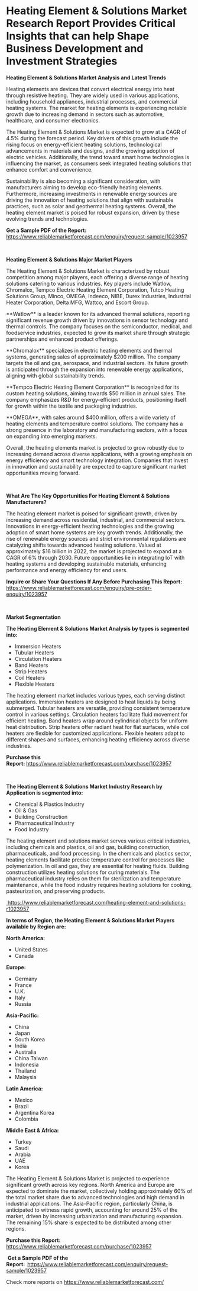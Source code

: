 <p><h1>Heating Element & Solutions Market Research Report Provides Critical Insights that can help Shape Business Development and Investment Strategies</h1></p><p><strong>Heating Element & Solutions Market Analysis and Latest Trends</strong></p>
<p><p>Heating elements are devices that convert electrical energy into heat through resistive heating. They are widely used in various applications, including household appliances, industrial processes, and commercial heating systems. The market for heating elements is experiencing notable growth due to increasing demand in sectors such as automotive, healthcare, and consumer electronics. </p><p>The Heating Element & Solutions Market is expected to grow at a CAGR of 4.5% during the forecast period. Key drivers of this growth include the rising focus on energy-efficient heating solutions, technological advancements in materials and designs, and the growing adoption of electric vehicles. Additionally, the trend toward smart home technologies is influencing the market, as consumers seek integrated heating solutions that enhance comfort and convenience. </p><p>Sustainability is also becoming a significant consideration, with manufacturers aiming to develop eco-friendly heating elements. Furthermore, increasing investments in renewable energy sources are driving the innovation of heating solutions that align with sustainable practices, such as solar and geothermal heating systems. Overall, the heating element market is poised for robust expansion, driven by these evolving trends and technologies.</p></p>
<p><strong>Get a Sample PDF of the Report:&nbsp;</strong> <a href="https://www.reliablemarketforecast.com/enquiry/request-sample/1023957?utm_campaign=3174&utm_medium=2&utm_source=Github&utm_content=ia&utm_term=07032025&utm_id=heating-element-solutions">https://www.reliablemarketforecast.com/enquiry/request-sample/1023957</a></p>
<p>&nbsp;</p>
<p><strong>Heating Element & Solutions Major Market Players</strong></p>
<p><p>The Heating Element & Solutions Market is characterized by robust competition among major players, each offering a diverse range of heating solutions catering to various industries. Key players include Watlow, Chromalox, Tempco Electric Heating Element Corporation, Tutco Heating Solutions Group, Minco, OMEGA, Indeeco, NIBE, Durex Industries, Industrial Heater Corporation, Delta MFG, Wattco, and Escort Group.</p><p>**Watlow** is a leader known for its advanced thermal solutions, reporting significant revenue growth driven by innovations in sensor technology and thermal controls. The company focuses on the semiconductor, medical, and foodservice industries, expected to grow its market share through strategic partnerships and enhanced product offerings.</p><p>**Chromalox** specializes in electric heating elements and thermal systems, generating sales of approximately $200 million. The company targets the oil and gas, aerospace, and industrial sectors. Its future growth is anticipated through the expansion into renewable energy applications, aligning with global sustainability trends.</p><p>**Tempco Electric Heating Element Corporation** is recognized for its custom heating solutions, aiming towards $50 million in annual sales. The company emphasizes R&D for energy-efficient products, positioning itself for growth within the textile and packaging industries.</p><p>**OMEGA**, with sales around $400 million, offers a wide variety of heating elements and temperature control solutions. The company has a strong presence in the laboratory and manufacturing sectors, with a focus on expanding into emerging markets.</p><p>Overall, the heating elements market is projected to grow robustly due to increasing demand across diverse applications, with a growing emphasis on energy efficiency and smart technology integration. Companies that invest in innovation and sustainability are expected to capture significant market opportunities moving forward.</p></p>
<p>&nbsp;</p>
<p><strong>What Are The Key Opportunities For Heating Element & Solutions Manufacturers?</strong></p>
<p><p>The heating element market is poised for significant growth, driven by increasing demand across residential, industrial, and commercial sectors. Innovations in energy-efficient heating technologies and the growing adoption of smart home systems are key growth trends. Additionally, the rise of renewable energy sources and strict environmental regulations are catalyzing shifts towards advanced heating solutions. Valued at approximately $16 billion in 2022, the market is projected to expand at a CAGR of 6% through 2030. Future opportunities lie in integrating IoT with heating systems and developing sustainable materials, enhancing performance and energy efficiency for end users.</p></p>
<p><strong>Inquire or Share Your Questions If Any Before Purchasing This Report:</strong> <a href="https://www.reliablemarketforecast.com/enquiry/pre-order-enquiry/1023957?utm_campaign=3174&utm_medium=2&utm_source=Github&utm_content=ia&utm_term=07032025&utm_id=heating-element-solutions">https://www.reliablemarketforecast.com/enquiry/pre-order-enquiry/1023957</a></p>
<p>&nbsp;</p>
<p><strong>Market Segmentation</strong></p>
<p><strong>The Heating Element & Solutions Market Analysis by types is segmented into:</strong></p>
<p><ul><li>Immersion Heaters</li><li>Tubular Heaters</li><li>Circulation Heaters</li><li>Band Heaters</li><li>Strip Heaters</li><li>Coil Heaters</li><li>Flexible Heaters</li></ul></p>
<p><p>The heating element market includes various types, each serving distinct applications. Immersion heaters are designed to heat liquids by being submerged. Tubular heaters are versatile, providing consistent temperature control in various settings. Circulation heaters facilitate fluid movement for efficient heating. Band heaters wrap around cylindrical objects for uniform heat distribution. Strip heaters offer radiant heat for flat surfaces, while coil heaters are flexible for customized applications. Flexible heaters adapt to different shapes and surfaces, enhancing heating efficiency across diverse industries.</p></p>
<p><strong>Purchase this Report:&nbsp;</strong><a href="https://www.reliablemarketforecast.com/purchase/1023957?utm_campaign=3174&utm_medium=2&utm_source=Github&utm_content=ia&utm_term=07032025&utm_id=heating-element-solutions">https://www.reliablemarketforecast.com/purchase/1023957</a></p>
<p>&nbsp;</p>
<p><strong>The Heating Element & Solutions Market Industry Research by Application is segmented into:</strong></p>
<p><ul><li>Chemical & Plastics Industry</li><li>Oil & Gas</li><li>Building Construction</li><li>Pharmaceutical Industry</li><li>Food Industry</li></ul></p>
<p><p>The heating element and solutions market serves various critical industries, including chemicals and plastics, oil and gas, building construction, pharmaceuticals, and food processing. In the chemicals and plastics sector, heating elements facilitate precise temperature control for processes like polymerization. In oil and gas, they are essential for heating fluids. Building construction utilizes heating solutions for curing materials. The pharmaceutical industry relies on them for sterilization and temperature maintenance, while the food industry requires heating solutions for cooking, pasteurization, and preserving products.</p></p>
<p><a href="https://www.reliablemarketforecast.com/heating-element-and-solutions-r1023957?utm_campaign=3174&utm_medium=2&utm_source=Github&utm_content=ia&utm_term=07032025&utm_id=heating-element-solutions">&nbsp;https://www.reliablemarketforecast.com/heating-element-and-solutions-r1023957</a></p>
<p><strong>In terms of Region, the Heating Element & Solutions Market Players available by Region are:</strong></p>
<p>
    <p> <strong> North America: </strong>
        <ul>
            <li>United States</li>
            <li>Canada</li>
        </ul>
        </p> 
    <p> <strong> Europe: </strong>
        <ul>
            <li>Germany</li>
            <li>France</li>
            <li>U.K.</li>
            <li>Italy</li>
            <li>Russia</li>
        </ul>
        </p> 
    <p> <strong> Asia-Pacific: </strong>
        <ul>
            <li>China</li>
            <li>Japan</li>
            <li>South Korea</li>
            <li>India</li>
            <li>Australia</li>
            <li>China Taiwan</li>
            <li>Indonesia</li>
            <li>Thailand</li>
            <li>Malaysia</li>
        </ul>
        </p> 
    <p> <strong> Latin America: </strong>
        <ul>
            <li>Mexico</li>
            <li>Brazil</li>
            <li>Argentina Korea</li>
            <li>Colombia</li>
        </ul>
        </p> 
    <p> <strong> Middle East & Africa: </strong>
        <ul>
            <li>Turkey</li>
            <li>Saudi</li>
            <li>Arabia</li>
            <li>UAE</li>
            <li>Korea</li>
        </ul>
    </p>
    </p>
<p><p>The Heating Element & Solutions Market is projected to experience significant growth across key regions. North America and Europe are expected to dominate the market, collectively holding approximately 60% of the total market share due to advanced technologies and high demand in industrial applications. The Asia-Pacific region, particularly China, is anticipated to witness rapid growth, accounting for around 25% of the market, driven by increasing urbanization and manufacturing expansion. The remaining 15% share is expected to be distributed among other regions.</p></p>
<p><strong>Purchase this Report: </strong><a href="https://www.reliablemarketforecast.com/purchase/1023957?utm_campaign=3174&utm_medium=2&utm_source=Github&utm_content=ia&utm_term=07032025&utm_id=heating-element-solutions">https://www.reliablemarketforecast.com/purchase/1023957</a></p>
<p>&nbsp;<strong>Get a Sample PDF of the Report:&nbsp;&nbsp;</strong><a href="https://www.reliablemarketforecast.com/enquiry/request-sample/1023957?utm_campaign=3174&utm_medium=2&utm_source=Github&utm_content=ia&utm_term=07032025&utm_id=heating-element-solutions">https://www.reliablemarketforecast.com/enquiry/request-sample/1023957</a></p>
<p><strong></strong></p>
<p>Check more reports on <a href="https://www.reliablemarketforecast.com/?utm_campaign=3174&utm_medium=2&utm_source=Github&utm_content=ia&utm_term=07032025&utm_id=heating-element-solutions">https://www.reliablemarketforecast.com/</a></p>